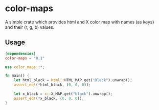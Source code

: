 # color-maps

A simple crate which provides html and X color map with names (as keys) and their (r, g, b) values.

## Usage
```toml
[dependencies]
color-maps = "0.1"
```

```rust
use color_maps::*;

fn main() {
    let html_black = html::HTML_MAP.get("Black").unwrap();
    assert_eq!(*html_black, (0, 0, 0));
    
    let x_black = x::X_MAP.get("black").unwrap();
    assert_eq!(*x_black, (0, 0, 0));
}
```